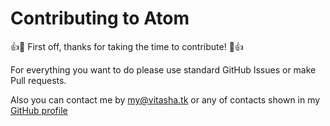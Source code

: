 # Contributing to Atom

:+1::tada: First off, thanks for taking the time to contribute! :tada::+1:

For everything you want to do please use standard GitHub Issues or make Pull requests.

Also you can contact me by my@vitasha.tk or any of contacts shown in my <a href="https://github.com/vitasha10">GitHub profile</a> 
